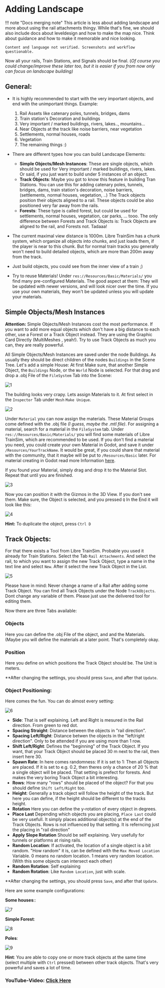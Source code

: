 # Adding Landscape

!!! note "Docs merging note"
    This article is less about adding landscape and more about using the rail attachments thingy. While that's fine, we should also include docs about leveldesign and how to make the map nice. Think about guidance and how to make it memorable and nice looking.

    Content and language not verified. Screenshots and workflow questionable.

Now all your rails, Train Stations, and Signals should be final. (*Of course you could change/improve these later too, but it is easier if you from now only can focus on landscape building)*

## General:
- It is highly recommended to start with the very important objects, and end with the unimportant things. Example:
    1. Rail Assets like catenary poles, tunnels, bridges, dams
    2. Train station's Decoration and buildings
    3. Very important / marked buildings, rivers, lakes.., mountains...
    4. Near Objects at the track like noise barriers, near vegetation
    5. Settlements, normal houses, roads
    6. Vegetation 
    7. The remaining things :)

- There are different types how you can build Landscape Elements:
    - **Simple Objects/Mesh Instances**: These are single objects, which should be used for Very important / marked buildings, rivers, lakes. Or said, if you just want to build under 5 instances of an object. 
    - **Track Objects**: Maybe you got to know this feature in building Tran Stations. You can use this for adding  catenary poles, tunnels, bridges, dams, train station's decoration, noise barriers, (settlements, normal houses, vegetation, ..)  The Track objects position their objects aligned to a rail. These objects could be also positioned very far away from the rails.
    - **Forests**: These type is called  forest, but could be used for settlements, normal houses, vegetation, car parks, ... tooo. The only difference between Forests and Track Objects is: Track Objects are aligned to the rail, and Forests not. Tadaaa!

- The current maximal view distance is 1000m. Libre TrainSim has a chunk system, which organize all objects into chunks, and just loads them, if the player is near to this chunk. But for normal train tracks you generally won't need to build detailed objects, which are more than 200m away from the track. 
- Just build objects, you could see from the inner view of a train ;)
- Try to reuse Materials! Under `res://Resources/Basic/Materials/` you find many pre-configured Materials. The good aspect at them: They will be updated with newer versions, and will look nicer over the time. If you use your own materials, they won't be updated unless you will update your materials.

## Simple Objects/Mesh Instances
**Attention:** Simple Objects/Mesh Instances cost the most performance. If you want to add more equal objects which don't have a big distance to each other, use a Forest or a Track Object instead. They are using the Graphic Card Directly (MultiMeshes , yeah!). Try to use Track Objects as much you can, they are really powerful.

All Simple Objects/Mesh Instances are saved under the node Buildings. As usually they should be direct children of the nodes `Buildings` in the Scene Tree. 
Let's add a simple House: At first Make sure, that another Simple Object, the `Buildings` Node, or the `World` Node is selected. For that drag and drop a .obj File of the `FileSystem` Tab into the Scene: 

![1](08-imgs/1.png)

The building looks very crapy. Lets assign Materials to it. At first select in the `Inspector` Tab under `Mesh` `Make Unique`.

![2](08-imgs/2.png)

Under `Material` you can now assign the materials. These Material Groups come defined with the .obj file *(I guess, maybe the .mtl file)*. For assigning a material, search for a material in the `FileSystem` tab. Under `res://Resources/Basic/Materials/` you will find some materials of Libre TrainSim, which are recommended to be used. If you don't find a material you need, you could create your own Material in Godot, and save it under `/Resources/YourTrackName`. It would be great, if you could share that material with the community, that it maybe will be put to `/Resources/Basic` later. For material creating in Godot read more Information [here](https://docs.godotengine.org/en/stable/tutorials/3d/spatial_material.html). 

If you found your Material, simply drag and drop it to the Material Slot. Repeat that until you are finished.

![3](08-imgs/3.png)

Now you can position it with the Gizmos in the 3D View. If you don't see them. Make sure, the Object is selected, and you pressed `Q` In the End it will look like this:

![4](08-imgs/4.png)

**Hint:** To duplicate the object, press `Ctrl D`

## Track Objects:
For that there exists a Tool from Libre TrainSim. Probable you used it already for Train Stations. Select the Tab `Rail Attachments`. And select the rail, to which you want to assign the new Track Object, type a name in the text line and select `New`. After it select the new Track Object in the List. 

![5](08-imgs/5.png)

Please have in mind: Never change a name of a Rail after adding some Track Object. You can find all Track Objects under the Node `TrackObjects`. Dont change any variable of them. Please just use the delivered tool for editing them. 

Now there are three Tabs available:

### Objects
Here you can define the .obj File of the object, and and the Materials. (Maybe you will define the materials at a later point. That's completely okay.

### Position
Here you define on which positions the Track Object should be.
The Unit is meters.

**After changing the settings, you should press `Save`, and after that `Update`.

### Object Positioning:
Here comes the fun. You can do almost every setting:

![6](08-imgs/6.png)

- **Side**: That is self explaining. Left and Right is mesured in the Rail direction. From green to red dot.
- **Spacing Straight**: Distance between the objects in "rail direction". 
- **Spacing Left/Right**: Distance betwen the objects in the "left/right direction". Only to be attended if you are using more than 1 row. 
- **Shift Left/Right**: Defines the "beginning" of the Track Object. If you want, that your Track Object should be placed 30 m next to the rail, then insert here 30.
- **Spawn Rate**: In here comes randomness: If it is set to 1: Then all Objects are placed. If it is set to e.g. 0.2, then theres only a chance of 20 % that a single object will be placed. That setting is prefect for forests. And makes the very boring Track Object a bit interesting. 
- **Rows**: How many "rows" should be placed of the object? For that you should define `Shift Left/Right` too.
- **Height**: Generally a track object will follow the height of the track. But here you can define, if the height should be different to the tracks height.
- **Rotation** Here you can define the y-rotation of every object in degrees. 
- **Place Last** Depending which objects you are placing, `Place Last` could be very usefull. It simply places  additional object(s) at the end of the Track Objects. Rows is not influenced by that setting. It is referncing just the placing in "rail direction"
- **Apply Slope Rotation** Should be self explaining. Very usefully for tunnels or platforms at rising rails.
- **Random Location**: If activated, the location of a single object is a bit random. "How random" it is, can be defined with the `Max Moved Location` Variable. 0 means no random location. 1 means very random location. (With this some objects can intersect each other)
- **Random Rotation**: Self explaining
- **Random Rotation**: Like `Random Location`, just with scale.

**After changing the settings, you should press `Save`, and after that `Update`.

Here are some example configurations:

**Some houses**::

![7](08-imgs/7.png)

**Simple Forest**:

![8](08-imgs/8.png)

**Poles**:

![9](08-imgs/9.png)


**Hint**: You are able to copy one or more track objects at the same time (select multiple with `Ctrl` pressed) between other track objects. That's very powerful and saves a lot of time.

### YouTube-Video: [Click Here](https://youtu.be/b43HTepz4nM)